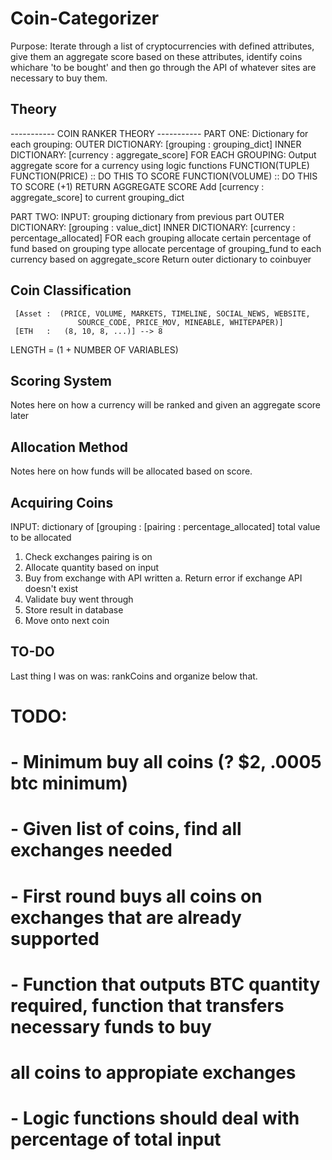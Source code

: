 # Coin-Categorizer
 Purpose:
   Iterate through a list of cryptocurrencies with defined attributes, give
   them an aggregate  score based on these attributes, identify coins whichare
   'to be bought' and then go through
   the API of whatever sites are necessary to buy them.

## Theory
----------- COIN RANKER THEORY -----------
PART ONE:
 Dictionary for each grouping:
 OUTER DICTIONARY: [grouping : grouping_dict]
 INNER DICTIONARY: [currency : aggregate_score]
 FOR EACH GROUPING:
   Output aggregate score for a currency using logic functions
   FUNCTION(TUPLE)
       FUNCTION(PRICE) :: DO THIS TO SCORE
       FUNCTION(VOLUME) :: DO THIS TO SCORE (+1)
       RETURN AGGREGATE SCORE
   Add [currency : aggregate_score] to current grouping_dict

 PART TWO:
 INPUT: grouping dictionary from previous part
 OUTER DICTIONARY: [grouping : value_dict]
 INNER DICTIONARY: [currency : percentage_allocated]
 FOR each grouping
   allocate certain percentage of fund based on grouping type
   allocate percentage of grouping_fund to each currency based on aggregate_score
 Return outer dictionary to coinbuyer
 
## Coin Classification

     [Asset :  (PRICE, VOLUME, MARKETS, TIMELINE, SOCIAL_NEWS, WEBSITE,
                   SOURCE_CODE, PRICE_MOV, MINEABLE, WHITEPAPER)]  
     [ETH   :   (8, 10, 8, ...)] --> 8
 LENGTH = (1 + NUMBER OF VARIABLES)
 
## Scoring System
Notes here on how a currency will be ranked and given an aggregate score later

## Allocation Method
Notes here on how funds will be allocated based on score.

## Acquiring Coins

INPUT:  dictionary of [grouping : [pairing : percentage_allocated]
        total value to be allocated
1. Check exchanges pairing is on
2. Allocate quantity based on input
3. Buy from exchange with API written
   a. Return error if exchange API doesn't exist
4. Validate buy went through
5. Store result in database
6. Move onto next coin

## TO-DO



Last thing I was on was: rankCoins and organize below that.


# TODO:
# - Minimum buy all coins (? $2, .0005 btc minimum)
# - Given list of coins, find all exchanges needed
# - First round buys all coins on exchanges that are already supported
# - Function that outputs BTC quantity required, function that transfers necessary funds to buy
#    all coins to appropiate exchanges
# - Logic functions should deal with percentage of total input

